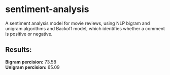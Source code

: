 # sentiment-analysis
A sentiment analysis model for movie reviews, using NLP bigram and unigram algorithms and Backoff model, which identifies whether a comment is positive or negative.

## Results:
**Bigram percision:** 73.58  
**Unigram percision:** 65.09
